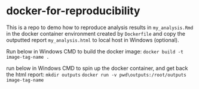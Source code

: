 # docker-for-reproducibility
This is a repo to demo how to reproduce analysis results in `my_analysis.Rmd` in the docker container environment created by `Dockerfile` and copy the outputted report `my_analysis.html` to local host in Windows (optional).

Run below in Windows CMD to build the docker image: 
`docker build -t image-tag-name . `

run below in Windows CMD to spin up the docker container, and get back the html report: 
`mkdir outputs`
`docker run -v pwd\outputs:/root/outputs image-tag-name`
